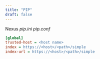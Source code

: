 ```yaml
---
title: "PIP"
draft: false
---
```


Nexus
_pip.ini_ _pip.conf_

```ini
[global]
trusted-host = <host name>
index = https://<host>/<path>/simple
index-url = https://<host>/<path>/simple
